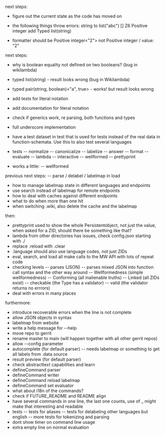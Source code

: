 next steps:
- figure out the current state as the code has moved on
- the following things throw errors:
  string to list("abc")
  []
  Z6
  Positive integer
  add
  Typed list(string)

- formatter should be Positive integer<"2"> not Positive integer / value: "2"

next steps:
- why is boolean equality not defined on two booleans? (bug in wikilambda)
- typed list(string) - result looks wrong (bug in Wikilambda)
- typed pair(string, boolean)<"a", true> - works! but result looks wrong
- add tests for literal notation
- add documentation for literal notation
- check if generics work, re parsing, both functions and types
- full underscore implementation
- have a test dataset in test that is used for tests instead of the real
  data in function-schemata. Use this to also test several languages

- tests
-- normalize
-- canonicalize
-- labelize
-- answer
-- format
-- evaluate
-- lambda
-- interactive
-- wellformed
-- prettyprint

- works a little:
-- wellformed

previous next steps:
-- parse / delabel / labelmap in load
- how to manage labelmap state in different languages and endpoints
- use search instead of labelmap for remote endpoints
- how to deal with caches against different endpoints
- what to do when more than one hit
- when switching .wiki, also delete the cache and the labelmap

then:
- prettyprint used to show the whole Persistentobject, not just the value,
  when asked for a ZID, should there be something like that?
- lambda from other directories has issues, check config.json starting with ./
- replace .reload with .clear
- .language should also use language codes, not just ZIDs
- eval, search, and load all make calls to the MW API with lots of repeat code
- checking levels
-- parses (JSON)
-- parses mixed JSON into function call syntax and the other way around
-- Wellformedness (simple wellformedness)
-- Conforming (all inalienable truths)
-- Linked (all ZIDs exist)
-- checkable (the Type has a validator)
-- valid (the validator returns no errrors)
- deal with errors in many places

furthermore:
- introduce recoverable errors when the line is not complete
- allow JSON objects in syntax
- labelmap from website
- write a help message for --help
- move repo to gerrit
- rename master to main (will happen together with all other gerrit repos)
- allow --config parameter
- autocomplete (for default parser)
-- needs labelmap or something to get all labels from .data source
- result preview (for default parser)
- check abstracttext capabilities and learn
- defineCommand parser
- defineCommand writer
- defineCommand reload labelmap
- defineCommand set evaluator
- what about i18n of the commands?
- check if FUTURE_README and README align
- have several commands in one line, the last one counts,
  use of _ might make that interesting and readable
- tests
-- tests for aliases
-- tests for delabeling other languages but english
-- more tests for tokenizing and parsing
- dont show timer on command line usage
- extra empty line on normal evaluation
